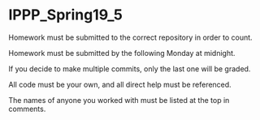 # IPPP_Spring19_5

Homework must be submitted to the correct repository in order to count.

Homework must be submitted by the following Monday at midnight.

If you decide to make multiple commits, only the last one will be graded.

All code must be your own, and all direct help must be referenced.  

The names of anyone you worked with must be listed at the top in comments.
